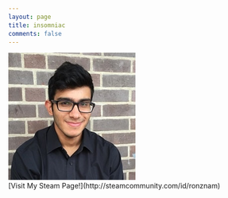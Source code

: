 ```yaml
---
layout: page
title: insomniac
comments: false
---
```

<img src="avatar.jpg">
<br>
[Visit My Steam Page!](http://steamcommunity.com/id/ronznam)